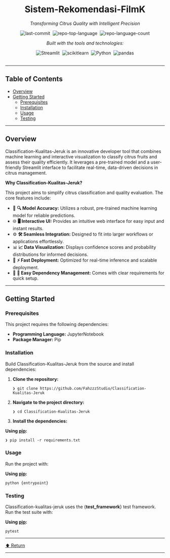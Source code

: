 <div id="top" class="">

<div align="center" class="text-center">
<h1>Sistem-Rekomendasi-FilmK</h1>
<p><em>Transforming Citrus Quality with Intelligent Precision</em></p>

<img alt="last-commit" src="https://img.shields.io/github/last-commit/FahzzzStudio/Classification-Kualitas-Jeruk?style=flat&amp;logo=git&amp;logoColor=white&amp;color=0080ff" class="inline-block mx-1" style="margin: 0px 2px;">
<img alt="repo-top-language" src="https://img.shields.io/github/languages/top/FahzzzStudio/Classification-Kualitas-Jeruk?style=flat&amp;color=0080ff" class="inline-block mx-1" style="margin: 0px 2px;">
<img alt="repo-language-count" src="https://img.shields.io/github/languages/count/FahzzzStudio/Classification-Kualitas-Jeruk?style=flat&amp;color=0080ff" class="inline-block mx-1" style="margin: 0px 2px;">
<p><em>Built with the tools and technologies:</em></p>
<img alt="Streamlit" src="https://img.shields.io/badge/Streamlit-FF4B4B.svg?style=flat&amp;logo=Streamlit&amp;logoColor=white" class="inline-block mx-1" style="margin: 0px 2px;">
<img alt="scikitlearn" src="https://img.shields.io/badge/scikitlearn-F7931E.svg?style=flat&amp;logo=scikit-learn&amp;logoColor=white" class="inline-block mx-1" style="margin: 0px 2px;">
<img alt="Python" src="https://img.shields.io/badge/Python-3776AB.svg?style=flat&amp;logo=Python&amp;logoColor=white" class="inline-block mx-1" style="margin: 0px 2px;">
<img alt="pandas" src="https://img.shields.io/badge/pandas-150458.svg?style=flat&amp;logo=pandas&amp;logoColor=white" class="inline-block mx-1" style="margin: 0px 2px;">
</div>
<br>
<hr>
<h2>Table of Contents</h2>
<ul class="list-disc pl-4 my-0">
<li class="my-0"><a href="#overview">Overview</a></li>
<li class="my-0"><a href="#getting-started">Getting Started</a>
<ul class="list-disc pl-4 my-0">
<li class="my-0"><a href="#prerequisites">Prerequisites</a></li>
<li class="my-0"><a href="#installation">Installation</a></li>
<li class="my-0"><a href="#usage">Usage</a></li>
<li class="my-0"><a href="#testing">Testing</a></li>
</ul>
</li>
</ul>
<hr>
<h2>Overview</h2>
<p>Classification-Kualitas-Jeruk is an innovative developer tool that combines machine learning and interactive visualization to classify citrus fruits and assess their quality efficiently. It leverages a pre-trained model and a user-friendly Streamlit interface to facilitate real-time, data-driven decisions in citrus management.</p>
<p><strong>Why Classification-Kualitas-Jeruk?</strong></p>
<p>This project aims to simplify citrus classification and quality evaluation. The core features include:</p>
<ul class="list-disc pl-4 my-0">
<li class="my-0">🧪 <strong>🔍 Model Accuracy:</strong> Utilizes a robust, pre-trained machine learning model for reliable predictions.</li>
<li class="my-0">🌐 <strong>🖥️ Interactive UI:</strong> Provides an intuitive web interface for easy input and instant results.</li>
<li class="my-0">⚙️ <strong>🛠️ Seamless Integration:</strong> Designed to fit into larger workflows or applications effortlessly.</li>
<li class="my-0">📊 <strong>📈 Data Visualization:</strong> Displays confidence scores and probability distributions for informed decisions.</li>
<li class="my-0">🚀 <strong>⚡ Fast Deployment:</strong> Optimized for real-time inference and scalable deployment.</li>
<li class="my-0">📁 <strong>📝 Easy Dependency Management:</strong> Comes with clear requirements for quick setup.</li>
</ul>
<hr>
<h2>Getting Started</h2>
<h3>Prerequisites</h3>
<p>This project requires the following dependencies:</p>
<ul class="list-disc pl-4 my-0">
<li class="my-0"><strong>Programming Language:</strong> JupyterNotebook</li>
<li class="my-0"><strong>Package Manager:</strong> Pip</li>
</ul>
<h3>Installation</h3>
<p>Build Classification-Kualitas-Jeruk from the source and install dependencies:</p>
<ol>
<li class="my-0">
<p><strong>Clone the repository:</strong></p>
<pre><code class="language-sh">❯ git clone https://github.com/FahzzzStudio/Classification-Kualitas-Jeruk
</code></pre>
</li>
<li class="my-0">
<p><strong>Navigate to the project directory:</strong></p>
<pre><code class="language-sh">❯ cd Classification-Kualitas-Jeruk
</code></pre>
</li>
<li class="my-0">
<p><strong>Install the dependencies:</strong></p>
</li>
</ol>
<p><strong>Using <a href="https://pypi.org/project/pip/">pip</a>:</strong></p>
<pre><code class="language-sh">❯ pip install -r requirements.txt
</code></pre>
<h3>Usage</h3>
<p>Run the project with:</p>
<p><strong>Using <a href="https://pypi.org/project/pip/">pip</a>:</strong></p>
<pre><code class="language-sh">python {entrypoint}
</code></pre>
<h3>Testing</h3>
<p>Classification-kualitas-jeruk uses the {<strong>test_framework</strong>} test framework. Run the test suite with:</p>
<p><strong>Using <a href="https://pypi.org/project/pip/">pip</a>:</strong></p>
<pre><code class="language-sh">pytest
</code></pre>
<hr>
<div align="left" class=""><a href="#top">⬆ Return</a></div>
<hr></div>
